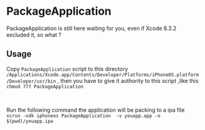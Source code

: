 # PackageApplication
PackageApplication is still here waiting for you, even if Xcode 8.3.2 excluded it, so what ?   

## Usage
Copy `PackageApplication` script to this directory `/Applications/Xcode.app/Contents/Developer/Platforms/iPhoneOS.platform/Developer/usr/bin` , 
then you have to give it authority to this script ,like this `chmod 777 PackageApplication`

<br/>

Run the following command the application will be packing to a ipa file 
<br/>
`xcrun -sdk iphoneos PackageApplication  -v youapp.app -o $(pwd)/youapp.ipa`
